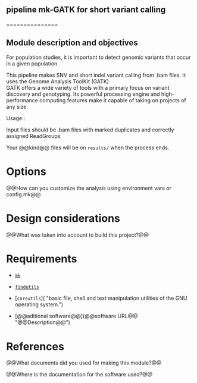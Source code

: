 ## pipeline mk-GATK for short variant calling
===============

## Module description and objectives

For population studies, it is important to detect genomic variants that occur in a given population.

This pipeline makes SNV and short indel variant calling from .bam files. It uses the Genome Analysis ToolKit (GATK).  
GATK offers a wide variety of tools with a primary focus on variant discovery and genotyping. Its powerful processing engine and high-performance computing features make it capable of taking on projects of any size.

Usage::

Input files should be .bam files with marked duplicates and correctly assigned ReadGroups.

Your @@kind@@ files will be on `results/` when the process ends.

# Options

@@How can you customize the analysis using environment vars or config.mk@@

# Design considerations

@@What was taken into account to build this project?@@

# Requirements

- [`mk`](http://doc.cat-v.org/bell_labs/mk/mk.pdf "A successor for `make`.")

- [`findutils`](https://www.gnu.org/software/findutils/ "Basic directory searching utilities of the GNU operating system.")

- [`coreutils`]( "basic file, shell and text manipulation utilities of the GNU operating system.")

- [@@aditional software@@](@@software URL@@ "@@Description@@")

# References

@@What documents did you used for making this module?@@

@@Where is the documentation for the software used?@@
